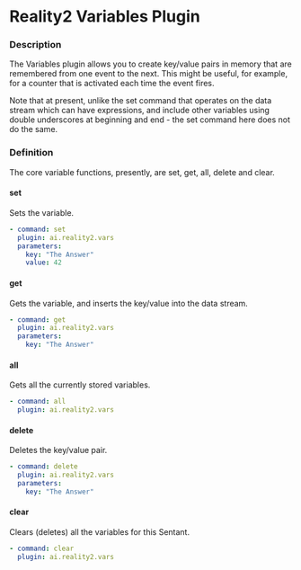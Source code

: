 # Reality2 Variables Plugin

### Description

The Variables plugin allows you to create key/value pairs in memory that are remembered from one event to the next.  This might be useful, for example, for a counter that is activated each time the event fires.

Note that at present, unlike the set command that operates on the data stream which can have expressions, and include other variables using double underscores at beginning and end - the set command here does not do the same.


### Definition

The core variable functions, presently, are set, get, all, delete and clear.

#### set

Sets the variable.

```yaml
- command: set
  plugin: ai.reality2.vars
  parameters: 
    key: "The Answer"
    value: 42
```

#### get

Gets the variable, and inserts the key/value into the data stream.

```yaml
- command: get
  plugin: ai.reality2.vars
  parameters: 
    key: "The Answer"
```

#### all

Gets all the currently stored variables.

```yaml
- command: all
  plugin: ai.reality2.vars
```

#### delete

Deletes the key/value pair.

```yaml
- command: delete
  plugin: ai.reality2.vars
  parameters: 
    key: "The Answer"
```

#### clear

Clears (deletes) all the variables for this Sentant.

```yaml
- command: clear
  plugin: ai.reality2.vars
```
